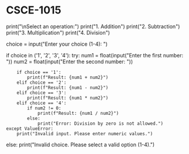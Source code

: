 # CSCE-1015
print("\nSelect an operation:")
print("1. Addition")
print("2. Subtraction")
print("3. Multiplication")
print("4. Division")

choice = input("Enter your choice (1-4): ")

if choice in ('1', '2', '3', '4'):
    try:
        num1 = float(input("Enter the first number: "))
        num2 = float(input("Enter the second number: "))

        if choice == '1':
            print(f"Result: {num1 + num2}")
        elif choice == '2':
            print(f"Result: {num1 - num2}")
        elif choice == '3':
            print(f"Result: {num1 * num2}")
        elif choice == '4':
            if num2 != 0:
                print(f"Result: {num1 / num2}")
            else:
                print("Error: Division by zero is not allowed.")
    except ValueError:
        print("Invalid input. Please enter numeric values.")
else:
    print("Invalid choice. Please select a valid option (1-4).")


